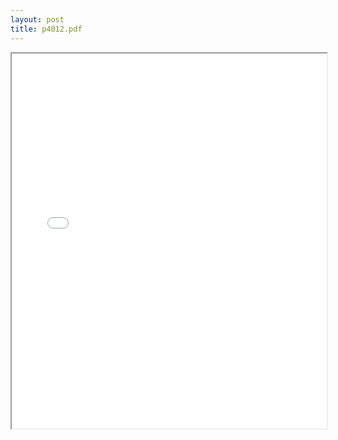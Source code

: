 ```yaml
---
layout: post
title: p4012.pdf
---
```


<div class="pdf-container">
<iframe src="/ea/assets/pdfs/p4012.pdf" height="600" width="100%" allowFullScreen="true"></iframe>
</div>

